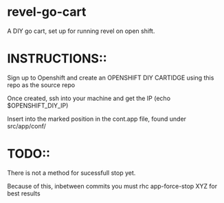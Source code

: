 revel-go-cart
=============

A DIY go cart, set up for running revel on open shift.

INSTRUCTIONS::
==============

Sign up to Openshift and create an OPENSHIFT DIY CARTIDGE
using this repo as the source repo

Once created, ssh into your machine and get the IP (echo $OPENSHIFT_DIY_IP) 

Insert into the marked position in the cont.app file, found under src/app/conf/

TODO::
==============
There is not a method for sucessfull stop yet.

Because of this, inbetween commits you must rhc app-force-stop XYZ for best results
